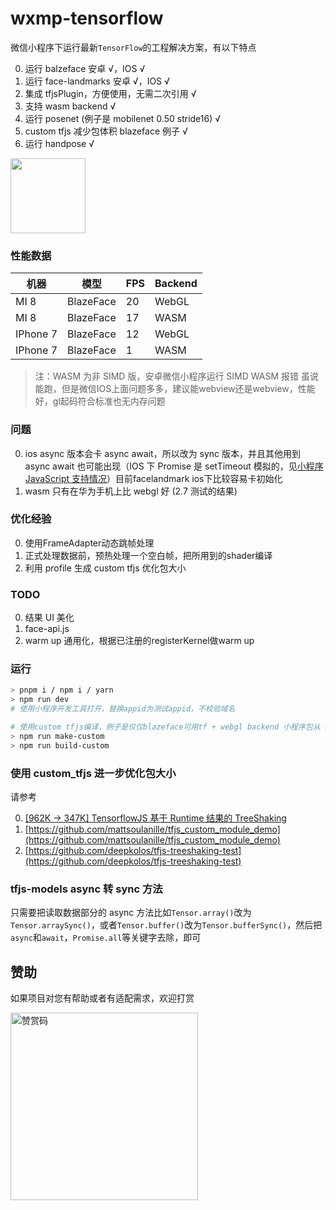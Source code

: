 # wxmp-tensorflow

微信小程序下运行最新`TensorFlow`的工程解决方案，有以下特点

0. 运行 balzeface 安卓 √，IOS √
1. 运行 face-landmarks 安卓 √，IOS √
2. 集成 tfjsPlugin，方便使用，无需二次引用 √
3. 支持 wasm backend √
4. 运行 posenet (例子是 mobilenet 0.50 stride16) √
5. custom tfjs 减少包体积 blazeface 例子 √
6. 运行 handpose √

<img width="120" src="https://upload-images.jianshu.io/upload_images/252050-c99071dc4bf61185.jpg?imageMogr2/auto-orient/strip%7CimageView2/2/w/1240" />

### 性能数据

| 机器     | 模型      | FPS | Backend |
| -------- | --------- | --- | ------- |
| MI 8     | BlazeFace | 20  | WebGL   |
| MI 8     | BlazeFace | 17  | WASM    |
| IPhone 7 | BlazeFace | 12  | WebGL   |
| IPhone 7 | BlazeFace | 1   | WASM    |

> 注：WASM 为非 SIMD 版，安卓微信小程序运行 SIMD WASM 报错
> 虽说能跑，但是微信IOS上面问题多多，建议能webview还是webview，性能好，gl起码符合标准也无内存问题

### 问题

0. ios async 版本会卡 async await，所以改为 sync 版本，并且其他用到 async await 也可能出现（IOS 下 Promise 是 setTimeout 模拟的，见[小程序 JavaScript 支持情况](https://developers.weixin.qq.com/miniprogram/dev/framework/runtime/js-support.html)）目前facelandmark ios下比较容易卡初始化
1. wasm 只有在华为手机上比 webgl 好 (2.7 测试的结果)

### 优化经验

0. 使用FrameAdapter动态跳帧处理
1. 正式处理数据前，预热处理一个空白帧，把所用到的shader编译
2. 利用 profile 生成 custom tfjs 优化包大小

### TODO

0. 结果 UI 美化
1. face-api.js
2. warm up 通用化，根据已注册的registerKernel做warm up

### 运行

```sh
> pnpm i / npm i / yarn
> npm run dev
# 使用小程序开发工具打开，替换appid为测试appid，不校验域名

# 使用custom tfjs编译，例子是仅仅blazeface可用tf + webgl backend 小程序包从 985KB下降到534KB (js大概下降234KB)
> npm run make-custom
> npm run build-custom
```

### 使用 custom_tfjs 进一步优化包大小

请参考

0. [[962K -> 347K] TensorflowJS 基于 Runtime 结果的 TreeShaking](https://juejin.cn/post/6947198156987711524/)
1. [https://github.com/mattsoulanille/tfjs_custom_module_demo](https://github.com/mattsoulanille/tfjs_custom_module_demo)
2. [https://github.com/deepkolos/tfjs-treeshaking-test](https://github.com/deepkolos/tfjs-treeshaking-test)

### tfjs-models async 转 sync 方法

只需要把读取数据部分的 async 方法比如`Tensor.array()`改为`Tensor.arraySync()`，或者`Tensor.buffer()`改为`Tensor.bufferSync()`，然后把`async`和`await`，`Promise.all`等关键字去除，即可

## 赞助

如果项目对您有帮助或者有适配需求，欢迎打赏

<img src="https://upload-images.jianshu.io/upload_images/252050-d3d6bfdb1bb06ddd.png?imageMogr2/auto-orient/strip%7CimageView2/2/w/1240" alt="赞赏码" width="300">
